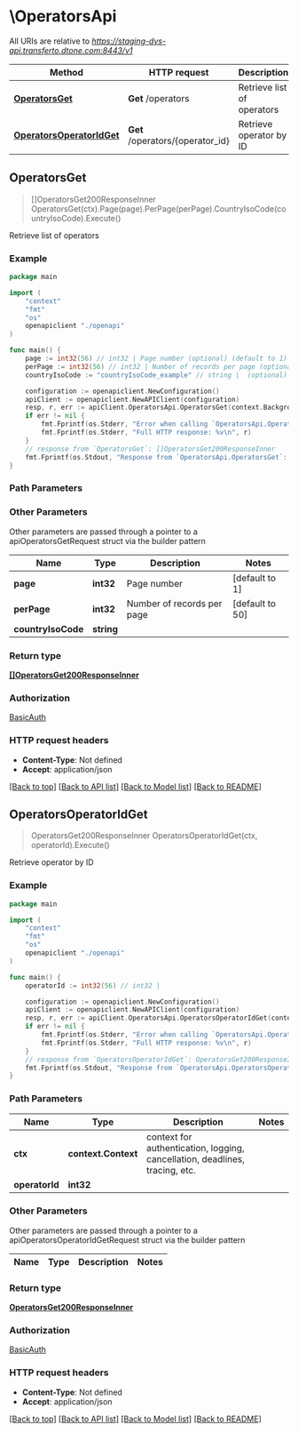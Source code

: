 # \OperatorsApi

All URIs are relative to *https://staging-dvs-api.transferto.dtone.com:8443/v1*

Method | HTTP request | Description
------------- | ------------- | -------------
[**OperatorsGet**](OperatorsApi.md#OperatorsGet) | **Get** /operators | Retrieve list of operators
[**OperatorsOperatorIdGet**](OperatorsApi.md#OperatorsOperatorIdGet) | **Get** /operators/{operator_id} | Retrieve operator by ID



## OperatorsGet

> []OperatorsGet200ResponseInner OperatorsGet(ctx).Page(page).PerPage(perPage).CountryIsoCode(countryIsoCode).Execute()

Retrieve list of operators

### Example

```go
package main

import (
    "context"
    "fmt"
    "os"
    openapiclient "./openapi"
)

func main() {
    page := int32(56) // int32 | Page number (optional) (default to 1)
    perPage := int32(56) // int32 | Number of records per page (optional) (default to 50)
    countryIsoCode := "countryIsoCode_example" // string |  (optional)

    configuration := openapiclient.NewConfiguration()
    apiClient := openapiclient.NewAPIClient(configuration)
    resp, r, err := apiClient.OperatorsApi.OperatorsGet(context.Background()).Page(page).PerPage(perPage).CountryIsoCode(countryIsoCode).Execute()
    if err != nil {
        fmt.Fprintf(os.Stderr, "Error when calling `OperatorsApi.OperatorsGet``: %v\n", err)
        fmt.Fprintf(os.Stderr, "Full HTTP response: %v\n", r)
    }
    // response from `OperatorsGet`: []OperatorsGet200ResponseInner
    fmt.Fprintf(os.Stdout, "Response from `OperatorsApi.OperatorsGet`: %v\n", resp)
}
```

### Path Parameters



### Other Parameters

Other parameters are passed through a pointer to a apiOperatorsGetRequest struct via the builder pattern


Name | Type | Description  | Notes
------------- | ------------- | ------------- | -------------
 **page** | **int32** | Page number | [default to 1]
 **perPage** | **int32** | Number of records per page | [default to 50]
 **countryIsoCode** | **string** |  | 

### Return type

[**[]OperatorsGet200ResponseInner**](OperatorsGet200ResponseInner.md)

### Authorization

[BasicAuth](../README.md#BasicAuth)

### HTTP request headers

- **Content-Type**: Not defined
- **Accept**: application/json

[[Back to top]](#) [[Back to API list]](../README.md#documentation-for-api-endpoints)
[[Back to Model list]](../README.md#documentation-for-models)
[[Back to README]](../README.md)


## OperatorsOperatorIdGet

> OperatorsGet200ResponseInner OperatorsOperatorIdGet(ctx, operatorId).Execute()

Retrieve operator by ID

### Example

```go
package main

import (
    "context"
    "fmt"
    "os"
    openapiclient "./openapi"
)

func main() {
    operatorId := int32(56) // int32 | 

    configuration := openapiclient.NewConfiguration()
    apiClient := openapiclient.NewAPIClient(configuration)
    resp, r, err := apiClient.OperatorsApi.OperatorsOperatorIdGet(context.Background(), operatorId).Execute()
    if err != nil {
        fmt.Fprintf(os.Stderr, "Error when calling `OperatorsApi.OperatorsOperatorIdGet``: %v\n", err)
        fmt.Fprintf(os.Stderr, "Full HTTP response: %v\n", r)
    }
    // response from `OperatorsOperatorIdGet`: OperatorsGet200ResponseInner
    fmt.Fprintf(os.Stdout, "Response from `OperatorsApi.OperatorsOperatorIdGet`: %v\n", resp)
}
```

### Path Parameters


Name | Type | Description  | Notes
------------- | ------------- | ------------- | -------------
**ctx** | **context.Context** | context for authentication, logging, cancellation, deadlines, tracing, etc.
**operatorId** | **int32** |  | 

### Other Parameters

Other parameters are passed through a pointer to a apiOperatorsOperatorIdGetRequest struct via the builder pattern


Name | Type | Description  | Notes
------------- | ------------- | ------------- | -------------


### Return type

[**OperatorsGet200ResponseInner**](OperatorsGet200ResponseInner.md)

### Authorization

[BasicAuth](../README.md#BasicAuth)

### HTTP request headers

- **Content-Type**: Not defined
- **Accept**: application/json

[[Back to top]](#) [[Back to API list]](../README.md#documentation-for-api-endpoints)
[[Back to Model list]](../README.md#documentation-for-models)
[[Back to README]](../README.md)

